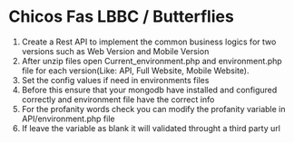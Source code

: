 Chicos Fas LBBC / Butterflies
===========

1. Create a Rest API to implement the common business logics for two versions such as Web Version and Mobile Version
2. After unzip files open Current_environment.php and environment.php file for each version(Like: API, Full Website, Mobile Website).
3. Set the config values if need in environments files
4. Before this ensure that your mongodb have installed and configured correctly and environment file have the correct info
5. For the profanity words check you can modify the profanity variable in API/environment.php file
6. If leave the variable as blank it will validated throught a third party url